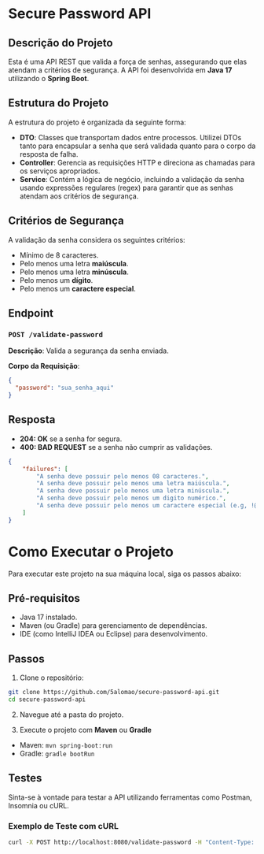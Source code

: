 # Secure Password API

## Descrição do Projeto

Esta é uma API REST que valida a força de senhas, assegurando que elas atendam a critérios de segurança. A API foi desenvolvida em **Java 17** utilizando o **Spring Boot**.

## Estrutura do Projeto

A estrutura do projeto é organizada da seguinte forma:

- **DTO**: Classes que transportam dados entre processos. Utilizei DTOs tanto para encapsular a senha que será validada quanto para o corpo da resposta de falha.
- **Controller**: Gerencia as requisições HTTP e direciona as chamadas para os serviços apropriados.
- **Service**: Contém a lógica de negócio, incluindo a validação da senha usando expressões regulares (regex) para garantir que as senhas atendam aos critérios de segurança.

## Critérios de Segurança
A validação da senha considera os seguintes critérios:

- Mínimo de 8 caracteres.
- Pelo menos uma letra **maiúscula**.
- Pelo menos uma letra **minúscula**.
- Pelo menos um **dígito**.
- Pelo menos um **caractere especial**.

## Endpoint

### `POST /validate-password`

**Descrição**: Valida a segurança da senha enviada.

**Corpo da Requisição**:
```json
{
  "password": "sua_senha_aqui"
}
```
## Resposta
- **204: OK** se a senha for segura.
- **400: BAD REQUEST** se a senha não cumprir as validações.
```json
{
	"failures": [
		"A senha deve possuir pelo menos 08 caracteres.",
		"A senha deve possuir pelo menos uma letra maiúscula.",
		"A senha deve possuir pelo menos uma letra minúscula.",
		"A senha deve possuir pelo menos um digito numérico.",
		"A senha deve possuir pelo menos um caractere especial (e.g, !@#$%)."
	]
}
```
# Como Executar o Projeto

Para executar este projeto na sua máquina local, siga os passos abaixo:

## Pré-requisitos

- Java 17 instalado.
- Maven (ou Gradle) para gerenciamento de dependências.
- IDE (como IntelliJ IDEA ou Eclipse) para desenvolvimento.

## Passos

1. Clone o repositório:

```bash
git clone https://github.com/5alomao/secure-password-api.git
cd secure-password-api
```

2. Navegue até a pasta do projeto.

3. Execute o projeto com **Maven** ou **Gradle**
- Maven: `mvn spring-boot:run`
- Gradle: `gradle bootRun`

## Testes

Sinta-se à vontade para testar a API utilizando ferramentas como Postman, Insomnia ou cURL.

### Exemplo de Teste com cURL

```bash
curl -X POST http://localhost:8080/validate-password -H "Content-Type: application/json" -d '{"password": "SuaSenhaForte123!"}'
```

